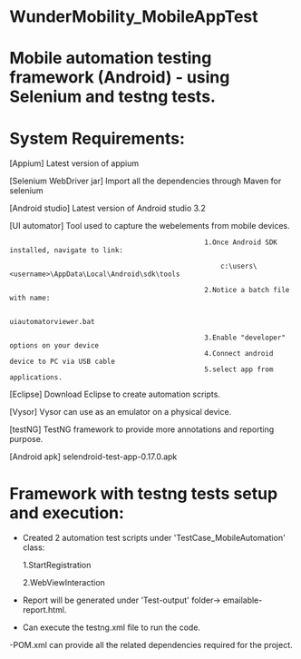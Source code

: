 # WunderMobility_MobileAppTest

# Mobile automation testing framework (Android) - using Selenium and testng tests.

# System Requirements:

 [Appium]                                   Latest version of appium
 
 [Selenium WebDriver jar]                   Import all the dependencies through Maven for selenium
 
 [Android studio]                            Latest version of Android studio 3.2
 
 [UI automator]                              Tool used to capture the webelements from mobile devices. 
 
                                                    1.Once Android SDK installed, navigate to link:
                                                    
                                                        c:\users\<username>\AppData\Local\Android\sdk\tools 

                                                    2.Notice a batch file with name:

                                                         uiautomatorviewer.bat
                      
                                                    3.Enable "developer" options on your device
                                                    4.Connect android device to PC via USB cable
                                                    5.select app from applications.
                      
 
 [Eclipse]                                 Download Eclipse to create automation scripts.
 
 [Vysor]                                   Vysor can use as an emulator on a physical device.
 
 [testNG]                                  TestNG framework to provide more annotations and reporting purpose.
 
 [Android apk]                             selendroid-test-app-0.17.0.apk




# Framework with testng tests setup and execution:

 - Created 2 automation test scripts under 'TestCase_MobileAutomation' class:
 
   1.StartRegistration
   
   2.WebViewInteraction

- Report will be generated under 'Test-output' folder-> emailable-report.html.

- Can execute the testng.xml file to run the code.

-POM.xml can provide all the related dependencies required for the project.
